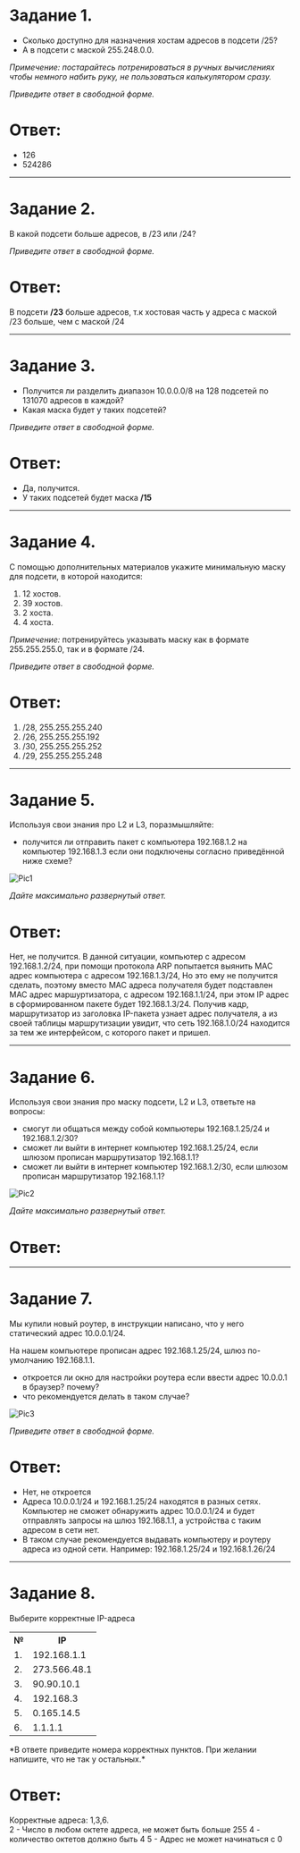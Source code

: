 # Задание 1.
* Сколько доступно для назначения хостам адресов в подсети /25?
* А в подсети с маской 255.248.0.0.  

*Примечение: постарайтесь потренироваться в ручных вычислениях чтобы немного набить руку, не пользоваться калькулятором 
сразу.*

*Приведите ответ в свободной форме.*  

# Ответ:
* 126
* 524286

---

# Задание 2.
В какой подсети больше адресов, в /23 или /24?

*Приведите ответ в свободной форме.*

# Ответ:  
В подсети **/23** больше адресов, т.к хостовая часть у адреса с маской /23 больше, чем с маской /24

---

# Задание 3.
* Получится ли разделить диапазон 10.0.0.0/8 на 128 подсетей по 131070 адресов в каждой?
* Какая маска будет у таких подсетей?  

*Приведите ответ в свободной форме.*  

# Ответ:  
* Да, получится.
* У таких подсетей будет маска **/15**

---

# Задание 4.
С помощью дополнительных материалов укажите минимальную маску для подсети, в которой находится:

1. 12 хостов.
2. 39 хостов.
3. 2 хоста.
4. 4 хоста.  

*Примечение:* потренируйтесь указывать маску как в формате 255.255.255.0, так и в формате /24.  

*Приведите ответ в свободной форме.*  

# Ответ: 

1. /28, 255.255.255.240
2. /26, 255.255.255.192
3. /30, 255.255.255.252
4. /29, 255.255.255.248  

---

# Задание 5.
Используя свои знания про L2 и L3, поразмышляйте:

* получится ли отправить пакет с компьютера 192.168.1.2 на компьютер 192.168.1.3 если они подключены согласно приведённой 
ниже схеме?  

![Pic1](1.png)  

*Дайте максимально развернутый ответ.*  

# Ответ:    
Нет, не получится.
В данной ситуации, компьютер с адресом 192.168.1.2/24, при помощи протокола ARP попытается выянить MAC адрес
компьютера с адресом 192.168.1.3/24, Но это ему не получится сделать, поэтому 
вместо MAC адреса получателя будет подставлен MAC адрес маршуртизатора, с адресом
192.168.1.1/24, при этом IP адрес в сформированном пакете будет 192.168.1.3/24. Получив кадр, маршрутизатор
из заголовка IP-пакета узнает адрес получателя, а из своей таблицы маршрутизации
увидит, что сеть 192.168.1.0/24 находится за тем же интерфейсом, с которого пакет и пришел.

---

# Задание 6.
Используя свои знания про маску подсети, L2 и L3, ответьте на вопросы:

* смогут ли общаться между собой компьютеры 192.168.1.25/24 и 192.168.1.2/30?
* сможет ли выйти в интернет компьютер 192.168.1.25/24, если шлюзом прописан маршрутизатор 192.168.1.1?
* сможет ли выйти в интернет компьютер 192.168.1.2/30, если шлюзом прописан маршрутизатор 192.168.1.1?

![Pic2](2.png)  

*Дайте максимально развернутый ответ.*  

# Ответ:  


---

# Задание 7.
Мы купили новый роутер, в инструкции написано, что у него статический адрес 10.0.0.1/24.

На нашем компьютере прописан адрес 192.168.1.25/24, шлюз по-умолчанию 192.168.1.1.

* откроется ли окно для настройки роутера если ввести адрес 10.0.0.1 в браузер?
почему?
* что рекомендуется делать в таком случае?  

![Pic3](3.png)  

*Приведите ответ в свободной форме.*  

# Ответ:  
* Нет, не откроется
* Адреса 10.0.0.1/24 и 192.168.1.25/24 находятся в разных сетях. Компьютер не сможет обнаружить адрес 10.0.0.1/24
и будет отправлять запросы на шлюз 192.168.1.1, а устройства с таким адресом в сети нет.
* В таком случае рекомендуется выдавать компьютеру и роутеру адреса из одной сети.
Например: 192.168.1.25/24 и 192.168.1.26/24

---

# Задание 8.
Выберите корректные IP-адреса
<table>
<tr><th>№</th><th>IP</th></tr>
<tr><td>1.</td><td>192.168.1.1</td></tr>
<tr><td>2.</td>	<td>273.566.48.1</td></tr>
<tr><td>3.</td>	<td>90.90.10.1</td></tr>
<tr><td>4.</td>	<td>192.168.3</td></tr>
<tr><td>5.</td>	<td>0.165.14.5</td></tr>
<tr><td>6.</td>	<td>1.1.1.1</td></tr>
</table>
*В ответе приведите номера корректных пунктов. При желании напишите, что не так у остальных.*  

# Ответ:  
Корректные адреса: 1,3,6.  
2 - Число в любом октете адреса, не может быть больше 255
4 - количество октетов должно быть 4
5 - Адрес не может начинаться с 0